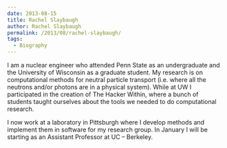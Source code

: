 ```yaml
---
date: 2013-08-15
title: Rachel Slaybaugh
author: Rachel Slaybaugh
permalink: /2013/08/rachel-slaybaugh/
tags:
  - Biography
---
```

I am a nuclear engineer who attended Penn State as an undergraduate and the University of Wisconsin as a graduate student. My research is on computational methods for neutral particle transport (i.e. where all the neutrons and/or photons are in a physical system). While at UW I participated in the creation of The Hacker Within, where a bunch of students taught ourselves about the tools we needed to do computational research.

I now work at a laboratory in Pittsburgh where I develop methods and implement them in software for my research group. In January I will be starting as an Assistant Professor at UC &#8211; Berkeley.
